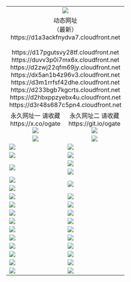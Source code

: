 ﻿<table>
  <tr></tr>
  <tr><td colspan=2 align=center><img src="https://d1a3ackfnydva7.cloudfront.net/Up/oGate.jpg" /></td></tr>
  <tr><td colspan=2 align=center>动态网址<br/>（最新）
<br>https://d1a3ackfnydva7.cloudfront.net
<br>
<br>https://d17pgutsvy28tf.cloudfront.net
<br>https://duvv3p0i7mx6x.cloudfront.net
<br>https://d2zwj22qfm69jy.cloudfront.net
<br>https://dx5an1b4z96v3.cloudfront.net
<br>https://d3m1rrfsf42dhe.cloudfront.net
<br>https://d233bgb7kgcrts.cloudfront.net
<br>https://d2hbxppzyebx4u.cloudfront.net
<br>https://d3r48s687c5pn4.cloudfront.net
    </td>
  </tr>
  <tr>
    <td align=center>永久网址一 请收藏<br/>https://x.co/ogate<br><img src="https://d1a3ackfnydva7.cloudfront.net/Up/0WMGD1.png" /></td>
    <td align=center>永久网址二 请收藏<br/>https://git.io/ogate<br><img src="https://d1a3ackfnydva7.cloudfront.net/Up/0WMGD2.png" /></td>
  </tr>
  <tr>
    <td align=center><a href="https://d1a3ackfnydva7.cloudfront.net/?from=github"><img src="https://d1a3ackfnydva7.cloudfront.net/Up/0WMPG.jpg" /></a></td>
    <td align=center><a href="https://d1a3ackfnydva7.cloudfront.net/ogUP.aspx?name=0oGate.apk&from=github"><img src="https://d1a3ackfnydva7.cloudfront.net/Up/0WMAZ.jpg" /></a></td>
  </tr>
  <tr>
    <td><a href="https://d1a3ackfnydva7.cloudfront.net/oNote.aspx?id=oGate&from=github" target="_blank"><img src="https://d1a3ackfnydva7.cloudfront.net/Up/0WCYY.jpg" /></a></td>
    <td><a href="https://d1a3ackfnydva7.cloudfront.net/oNote.aspx?id=oNote&from=github" target="_blank"><img src="https://d1a3ackfnydva7.cloudfront.net/Up/0WZTT.jpg" /></a></td>
  </tr>
  <tr>
    <td><a href="https://d1a3ackfnydva7.cloudfront.net/ogDY.aspx?from=github" target="_blank"><img src="https://d1a3ackfnydva7.cloudfront.net/Up/DY.jpg"/></a></td>
    <td><a href="https://d1a3ackfnydva7.cloudfront.net/ogST.aspx?from=github" target="_blank"><img src="https://d1a3ackfnydva7.cloudfront.net/Up/ST.jpg"/></a></td>
  </tr>
  <tr>
    <td rowspan=2><a href="https://d1a3ackfnydva7.cloudfront.net/ogUP.aspx?name=WJ.mp4&from=github" target="_blank"><img src="https://d1a3ackfnydva7.cloudfront.net/Up/WJ.jpg" /></a></td>
    <td><a href="https://d1a3ackfnydva7.cloudfront.net/ogUP.aspx?name=DKC.mp4&count=17&from=github" target="_blank"><img src="https://d1a3ackfnydva7.cloudfront.net/Up/DKC.jpg" /></a></td> 
  </tr>
  <tr>
    <td><a href="https://d1a3ackfnydva7.cloudfront.net/ogUP.aspx?name=LRWS.mp4&count=6B:14,5A:10,5B:35,4A:14,4B:19,3A:10,3B:26,2A:16,2B:21,1A:23,1B:29&from=github" target="_blank"><img src="https://d1a3ackfnydva7.cloudfront.net/Up/LRWS.jpg" /></a></td>
  </tr>
  <tr>
    <td><a href="https://d1a3ackfnydva7.cloudfront.net/ogUP.aspx?name=JQR.mp4&count=2&from=github" target="_blank"><img src="https://d1a3ackfnydva7.cloudfront.net/Up/JQR.jpg" /></a></td>   
    <td rowspan=2><a href="https://d1a3ackfnydva7.cloudfront.net/ogUP.aspx?name=JP.mp4&count=9&from=github" target="_blank"><img src="https://d1a3ackfnydva7.cloudfront.net/Up/JP.jpg" /></td>
  </tr>
  <tr>
    <td><a href="https://d1a3ackfnydva7.cloudfront.net/ogUP.aspx?name=ZSJ.mp4&count=16&from=github" target="_blank"><img src="https://d1a3ackfnydva7.cloudfront.net/Up/ZSJ.jpg" /></a></td>
  </tr>
  <tr>
    <td><a href="https://d1a3ackfnydva7.cloudfront.net/ogUP.aspx?name=SSZJ.mp4&count=7&current=2&from=github" target="_blank"><img src="https://d1a3ackfnydva7.cloudfront.net/Up/SSZJ.jpg" /></a></td>
    <td><a href="https://d1a3ackfnydva7.cloudfront.net/ogUP.aspx?name=WH.mp4&from=github" target="_blank"><img src="https://d1a3ackfnydva7.cloudfront.net/Up/WH.jpg" /></a></td>
  </tr>
  <tr>
    <td><a href="https://d1a3ackfnydva7.cloudfront.net/ogUP.aspx?name=DWHM.mp4&from=github" target="_blank"><img src="https://d1a3ackfnydva7.cloudfront.net/Up/DWHM.jpg" /></a></td>
    <td><a href="https://d1a3ackfnydva7.cloudfront.net/ogUP.aspx?name=XTFY.mp4&count=24&from=github" target="_blank"><img src="https://d1a3ackfnydva7.cloudfront.net/Up/XTFY.jpg" /></a></td>
  </tr>
  <tr>
    <td><a href="https://d1a3ackfnydva7.cloudfront.net/ogUP.aspx?name=4SQQ.mp4&count=06:10&current=06:10&from=github" target="_blank"><img src="https://d1a3ackfnydva7.cloudfront.net/Up/4SQQ0.jpg" /></a></td>
    <td><a href="https://d1a3ackfnydva7.cloudfront.net/ogUP.aspx?name=4SHQ.mp4&count=06:10&current=06:10&from=github" target="_blank"><img src="https://d1a3ackfnydva7.cloudfront.net/Up/4SHQ0.jpg" /></a></td>
  </tr>
  <tr>
    <td><a href="https://d1a3ackfnydva7.cloudfront.net/ogUP.aspx?name=4SZG.mp4&count=06:9&current=06:9&from=github" target="_blank"><img src="https://d1a3ackfnydva7.cloudfront.net/Up/4SZG0.jpg" /></a></td>
    <td><a href="https://d1a3ackfnydva7.cloudfront.net/ogUP.aspx?name=4SDJ.mp4&count=06:14&current=06:13&from=github" target="_blank"><img src="https://d1a3ackfnydva7.cloudfront.net/Up/4SDJ0.jpg" /></a></td>
  </tr>
  <tr>
    <td><a href="https://d1a3ackfnydva7.cloudfront.net/onUP.aspx?name=https://x.co/dtw99&from=github" target="_blank"><img src="https://d1a3ackfnydva7.cloudfront.net/Up/0DTW.jpg"/></a></td>
    <td><a href="https://d1a3ackfnydva7.cloudfront.net/onUP.aspx?name=https://d2tyo2h9ydw5hf.cloudfront.net/acenter/&from=github" target="_blank"><img src="https://d1a3ackfnydva7.cloudfront.net/Up/0TDW.jpg" /></a></td>
  </tr>
  <tr>
    <td><a href="https://d1a3ackfnydva7.cloudfront.net/onUP.aspx?name=https://d3qz7yth5i2rae.cloudfront.net/gb/nsc413.htm&from=github" target="_blank"><img src="https://d1a3ackfnydva7.cloudfront.net/Up/0DJY.jpg" /></a></td>
    <td><a href="https://d1a3ackfnydva7.cloudfront.net/onUP.aspx?name=https://dgyo0jey7vwa5.cloudfront.net/xtr/gb/prog204.html&from=github" target="_blank"><img src="https://d1a3ackfnydva7.cloudfront.net/Up/0XTR.jpg" /></a></td>
  </tr>
  <tr>
    <td><a href="https://d1a3ackfnydva7.cloudfront.net/onUP.aspx?name=https://d7203y8eitivv.cloudfront.net&from=github" target="_blank"><img src="https://d1a3ackfnydva7.cloudfront.net/Up/0MHW.jpg" /></a></td>
    <td><a href="https://d1a3ackfnydva7.cloudfront.net/onUP.aspx?name=https://d38z1xzg5vtneh.cloudfront.net&from=github" target="_blank"><img src="https://d1a3ackfnydva7.cloudfront.net/Up/0ZJW.jpg" /></a></td>
  </tr>
  <tr>
    <td><a href="https://d1a3ackfnydva7.cloudfront.net/ogUP.aspx?name=FG.zip&from=github" target="_blank"><img src="https://d1a3ackfnydva7.cloudfront.net/Up/FG.jpg" /></a></td>
    <td><a href="https://d1a3ackfnydva7.cloudfront.net/ogUP.aspx?name=FGA.apk&from=github" target="_blank"><img src="https://d1a3ackfnydva7.cloudfront.net/Up/FGA.jpg" /></a></td>
  </tr>
  <tr>
    <td><a href="https://d1a3ackfnydva7.cloudfront.net/ogUP.aspx?name=U.zip&from=github" target="_blank"><img src="https://d1a3ackfnydva7.cloudfront.net/Up/U.jpg" /></a></td>
    <td><a href="https://d1a3ackfnydva7.cloudfront.net/ogUP.aspx?name=UA.apk&from=github" target="_blank"><img src="https://d1a3ackfnydva7.cloudfront.net/Up/UA.jpg" /></a></td>
  </tr>
  <tr>
    <td><a href="https://d1a3ackfnydva7.cloudfront.net/ogUP.aspx?name=0iPPOTV.zip&from=github" target="_blank"><img src="https://d1a3ackfnydva7.cloudfront.net/Up/0iPPOTV.jpg" /></a></td>
    <td><a href="https://d1a3ackfnydva7.cloudfront.net/ogUP.aspx?name=0iNTD.apk&from=github" target="_blank"><img src="https://d1a3ackfnydva7.cloudfront.net/Up/0iNTD.jpg" /></a></td>
  </tr>
</table>
